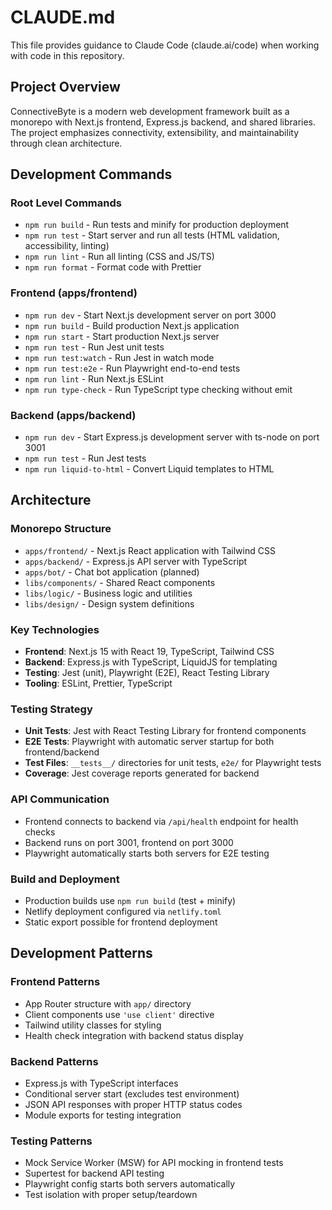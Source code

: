 # CLAUDE.md

This file provides guidance to Claude Code (claude.ai/code) when working with code in this repository.

## Project Overview

ConnectiveByte is a modern web development framework built as a monorepo with Next.js frontend, Express.js backend, and shared libraries. The project emphasizes connectivity, extensibility, and maintainability through clean architecture.

## Development Commands

### Root Level Commands

- `npm run build` - Run tests and minify for production deployment
- `npm run test` - Start server and run all tests (HTML validation, accessibility, linting)
- `npm run lint` - Run all linting (CSS and JS/TS)
- `npm run format` - Format code with Prettier

### Frontend (apps/frontend)

- `npm run dev` - Start Next.js development server on port 3000
- `npm run build` - Build production Next.js application
- `npm run start` - Start production Next.js server
- `npm run test` - Run Jest unit tests
- `npm run test:watch` - Run Jest in watch mode
- `npm run test:e2e` - Run Playwright end-to-end tests
- `npm run lint` - Run Next.js ESLint
- `npm run type-check` - Run TypeScript type checking without emit

### Backend (apps/backend)

- `npm run dev` - Start Express.js development server with ts-node on port 3001
- `npm run test` - Run Jest tests
- `npm run liquid-to-html` - Convert Liquid templates to HTML

## Architecture

### Monorepo Structure

- `apps/frontend/` - Next.js React application with Tailwind CSS
- `apps/backend/` - Express.js API server with TypeScript
- `apps/bot/` - Chat bot application (planned)
- `libs/components/` - Shared React components
- `libs/logic/` - Business logic and utilities
- `libs/design/` - Design system definitions

### Key Technologies

- **Frontend**: Next.js 15 with React 19, TypeScript, Tailwind CSS
- **Backend**: Express.js with TypeScript, LiquidJS for templating
- **Testing**: Jest (unit), Playwright (E2E), React Testing Library
- **Tooling**: ESLint, Prettier, TypeScript

### Testing Strategy

- **Unit Tests**: Jest with React Testing Library for frontend components
- **E2E Tests**: Playwright with automatic server startup for both frontend/backend
- **Test Files**: `__tests__/` directories for unit tests, `e2e/` for Playwright tests
- **Coverage**: Jest coverage reports generated for backend

### API Communication

- Frontend connects to backend via `/api/health` endpoint for health checks
- Backend runs on port 3001, frontend on port 3000
- Playwright automatically starts both servers for E2E testing

### Build and Deployment

- Production builds use `npm run build` (test + minify)
- Netlify deployment configured via `netlify.toml`
- Static export possible for frontend deployment

## Development Patterns

### Frontend Patterns

- App Router structure with `app/` directory
- Client components use `'use client'` directive
- Tailwind utility classes for styling
- Health check integration with backend status display

### Backend Patterns

- Express.js with TypeScript interfaces
- Conditional server start (excludes test environment)
- JSON API responses with proper HTTP status codes
- Module exports for testing integration

### Testing Patterns

- Mock Service Worker (MSW) for API mocking in frontend tests
- Supertest for backend API testing
- Playwright config starts both servers automatically
- Test isolation with proper setup/teardown